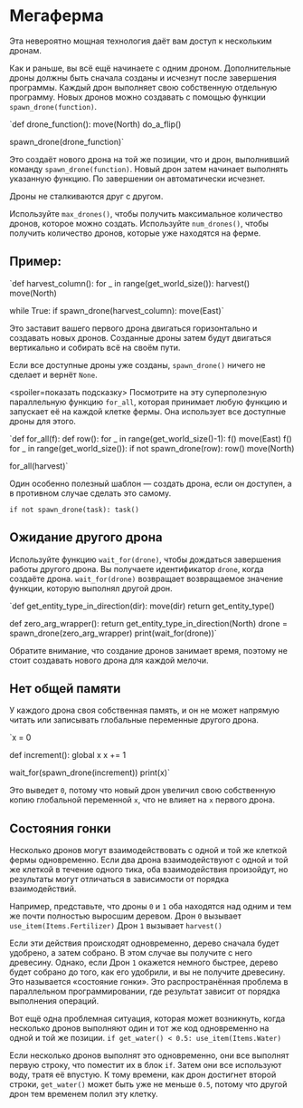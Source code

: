 # Мегаферма
Эта невероятно мощная технология даёт вам доступ к нескольким дронам. 

Как и раньше, вы всё ещё начинаете с одним дроном. Дополнительные дроны должны быть сначала созданы и исчезнут после завершения программы.
Каждый дрон выполняет свою собственную отдельную программу. Новых дронов можно создавать с помощью функции `spawn_drone(function)`.

`def drone_function():
    move(North)
    do_a_flip()

spawn_drone(drone_function)`

Это создаёт нового дрона на той же позиции, что и дрон, выполнивший команду `spawn_drone(function)`. Новый дрон затем начинает выполнять указанную функцию. По завершении он автоматически исчезнет.

Дроны не сталкиваются друг с другом. 

Используйте `max_drones()`, чтобы получить максимальное количество дронов, которое можно создать.
Используйте `num_drones()`, чтобы получить количество дронов, которые уже находятся на ферме.


## Пример:
`def harvest_column():
    for _ in range(get_world_size()):
        harvest()
        move(North)

while True:
    if spawn_drone(harvest_column):
        move(East)`

Это заставит вашего первого дрона двигаться горизонтально и создавать новых дронов. Созданные дроны затем будут двигаться вертикально и собирать всё на своём пути.

Если все доступные дроны уже созданы, `spawn_drone()` ничего не сделает и вернёт `None`.

<spoiler=показать подсказку> Посмотрите на эту суперполезную параллельную функцию `for_all`, которая принимает любую функцию и запускает её на каждой клетке фермы. Она использует все доступные дроны для этого.

`def for_all(f):
	def row():
		for _ in range(get_world_size()-1):
			f()
			move(East)
		f()
	for _ in range(get_world_size()):
		if not spawn_drone(row):
			row()
		move(North)

for_all(harvest)`

Один особенно полезный шаблон — создать дрона, если он доступен, а в противном случае сделать это самому.

`if not spawn_drone(task):
	task()`
</spoiler>

## Ожидание другого дрона
Используйте функцию `wait_for(drone)`, чтобы дождаться завершения работы другого дрона. Вы получаете идентификатор `drone`, когда создаёте дрона.
`wait_for(drone)` возвращает возвращаемое значение функции, которую выполнял другой дрон.

`def get_entity_type_in_direction(dir):
    move(dir)
    return get_entity_type()

def zero_arg_wrapper():
    return get_entity_type_in_direction(North)
drone = spawn_drone(zero_arg_wrapper)
print(wait_for(drone))`

Обратите внимание, что создание дронов занимает время, поэтому не стоит создавать нового дрона для каждой мелочи.

## Нет общей памяти
У каждого дрона своя собственная память, и он не может напрямую читать или записывать глобальные переменные другого дрона.

`x = 0

def increment():
    global x
    x += 1

wait_for(spawn_drone(increment))
print(x)`

Это выведет `0`, потому что новый дрон увеличил свою собственную копию глобальной переменной `x`, что не влияет на `x` первого дрона.

## Состояния гонки
Несколько дронов могут взаимодействовать с одной и той же клеткой фермы одновременно. Если два дрона взаимодействуют с одной и той же клеткой в течение одного тика, оба взаимодействия произойдут, но результаты могут отличаться в зависимости от порядка взаимодействий.

Например, представьте, что дроны `0` и `1` оба находятся над одним и тем же почти полностью выросшим деревом.
Дрон `0` вызывает
`use_item(Items.Fertilizer)`
Дрон `1` вызывает
`harvest()`

Если эти действия происходят одновременно, дерево сначала будет удобрено, а затем собрано. В этом случае вы получите с него древесину. Однако, если Дрон `1` окажется немного быстрее, дерево будет собрано до того, как его удобрили, и вы не получите древесину.
Это называется «состояние гонки». Это распространённая проблема в параллельном программировании, где результат зависит от порядка выполнения операций.

Вот ещё одна проблемная ситуация, которая может возникнуть, когда несколько дронов выполняют один и тот же код одновременно на одной и той же позиции.
`if get_water() < 0.5:
    use_item(Items.Water)`

Если несколько дронов выполнят это одновременно, они все выполнят первую строку, что поместит их в блок `if`. Затем они все используют воду, тратя её впустую. 
К тому времени, как дрон достигнет второй строки, `get_water()` может быть уже не меньше `0.5`, потому что другой дрон тем временем полил эту клетку.